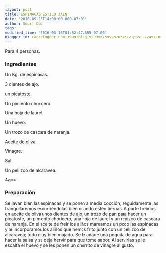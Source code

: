 ```yaml
---
layout: post
title: ESPINACAS ESTILO JAÉN
date: '2010-09-16T14:00:00.000-07:00'
author: Smurf Dad
tags: 
modified_time: '2016-03-16T01:52:47.655-07:00'
blogger_id: tag:blogger.com,1999:blog-5299957599287034512.post-7745116364424379888
---
```


Para 4 personas.

<h3>Ingredientes</h3>

Un Kg. de espinacas.

3 dientes de ajo.

un picatoste.

Un pimiento choricero.

Una hoja de laurel.

Un huevo.

Un trozo de cascara de naranja.

Aceite de oliva.

Vinagre.

Sal.

Un pellizco de alcaravea.

Agua.

<h3>Preparación</h3>

Se lavan bien las espinacas y se ponen a media cocción, seguidamente las frangollaremos escurriéndolas bien cuando estén tiernas. A parte freímos en aceite de oliva unos dientes de ajo, un trozo de pan para hacer un picatoste, un pimiento choricero, una hoja de laurel y un repizco de cascara de naranja. En el aceite de freír los aliños mareamos un poco las espinacas y le incorporamos los aliños que hemos frito junto con un pellizco de alcaravea; todo muy bien majado. Se le añade una poquita de agua para hacer la salsa y se deja hervir para que tome sabor. Al servirlas se le escalfa el huevo y se les ponen un chorrito de vinagre al gusto.

